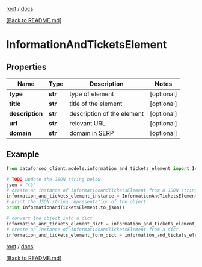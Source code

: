 [root](./../ "root") / [docs](./ "docs")

[[Back to README.md]](./../README.md "[Back to README.md]")

# InformationAndTicketsElement

## Properties

Name | Type | Description | Notes
------------ | ------------- | ------------- | -------------
**type** | **str** | type of element | [optional]
**title** | **str** | title of the element | [optional]
**description** | **str** | description of the element | [optional]
**url** | **str** | relevant URL | [optional]
**domain** | **str** | domain in SERP | [optional]

## Example

```python
from dataforseo_client.models.information_and_tickets_element import InformationAndTicketsElement

# TODO update the JSON string below
json = "{}"
# create an instance of InformationAndTicketsElement from a JSON string
information_and_tickets_element_instance = InformationAndTicketsElement.from_json(json)
# print the JSON string representation of the object
print InformationAndTicketsElement.to_json()

# convert the object into a dict
information_and_tickets_element_dict = information_and_tickets_element_instance.to_dict()
# create an instance of InformationAndTicketsElement from a dict
information_and_tickets_element_form_dict = information_and_tickets_element.from_dict(information_and_tickets_element_dict)
```

  

[root](./../ "root") / [docs](./ "docs")

[[Back to README.md]](./../README.md "[Back to README.md]")